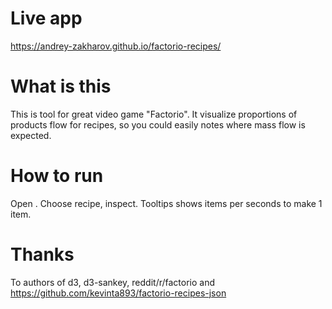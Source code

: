 # Live app
https://andrey-zakharov.github.io/factorio-recipes/

# What is this
This is tool for great video game "Factorio". It visualize proportions of products flow for recipes, so you could easily notes where mass flow is expected.

# How to run
Open <link github.pages>. Choose recipe, inspect. Tooltips shows items per seconds to make 1 item.

# Thanks
To authors of d3, d3-sankey, reddit/r/factorio and https://github.com/kevinta893/factorio-recipes-json

